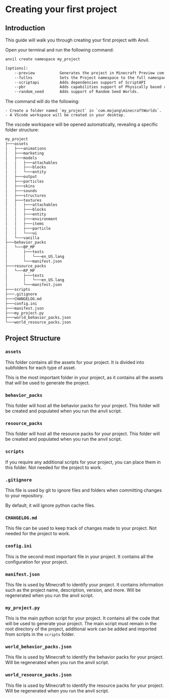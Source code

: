 # Creating your first project

## Introduction

This guide will walk you through creating your first project with Anvil.

Open your terminal and run the following command:

``` bash
anvil create namespace my_project

[options]:
    --preview           Generates the project in Minecraft Preview com.mojang instead of release.
    --fullns            Sets the Project namespace to the full namespace.project_name
    --scriptapi         Adds dependencies support of ScriptAPI
    --pbr               Adds capabilities support of Physically based rendering
    --random_seed       Adds support of Random Seed Worlds.
```

The command will do the following:

    - Create a folder named `my_project` in `com.mojang\minecraftWorlds`.
    - A VScode workspace will be created in your desktop.

The vscode workspace will be opened automatically, revealing a specific folder structure:

```bash
my_project
├───assets
│   ├───animations
│   ├───marketing
│   ├───models
│   │   ├───attachables
│   │   ├───blocks
│   │   └───entity
│   ├───output
│   ├───particles
│   ├───skins
│   ├───sounds
│   ├───structures
│   ├───textures
│   │   ├───attachables
│   │   ├───blocks
│   │   ├───entity
│   │   ├───environment
│   │   ├───items
│   │   ├───particle
│   │   └───ui
│   └───vanilla
├───behavior_packs
│   └───BP_MP
│       ├───texts
│       │   └───en_US.lang
│       └───manifest.json
├───resource_packs
│   └───RP_MP
│       ├───texts
│       │   └───en_US.lang
│       └───manifest.json
├───scripts
├───.gitignore
├───CHANGELOG.md
├───config.ini
├───manifest.json
├───my_project.py
├───world_behavior_packs.json
└───world_resource_packs.json
```

## Project Structure

### `assets`

This folder contains all the assets for your project. It is divided into subfolders for each type of asset.

This is the most important folder in your project, as it contains all the assets that will be used to generate the project.

### `behavior_packs`

This folder will host all the behavior packs for your project. This folder will be created and populated when you run the anvil script.

### `resource_packs`

This folder will host all the resource packs for your project. This folder will be created and populated when you run the anvil script.

### `scripts`

If you require any additional scripts for your project, you can place them in this folder. Not needed for the project to work.

### `.gitignore`

This file is used by git to ignore files and folders when committing changes to your repository.

By default, it will ignore python cache files.

### `CHANGELOG.md`

This file can be used to keep track of changes made to your project. Not needed for the project to work.

### `config.ini`

This is the second most important file in your project. It contains all the configuration for your project.

### `manifest.json`

This file is used by Minecraft to identify your project. It contains information such as the project name, description, version, and more. Will be regenerated when you run the anvil script.

### `my_project.py`

This is the main python script for your project. It contains all the code that will be used to generate your project. The main script must remain in the root directory of the project, additional work can be added and imported from scripts in the `scripts` folder.

### `world_behavior_packs.json`

This file is used by Minecraft to identify the behavior packs for your project. Will be regenerated when you run the anvil script.

### `world_resource_packs.json`

This file is used by Minecraft to identify the resource packs for your project. Will be regenerated when you run the anvil script.
